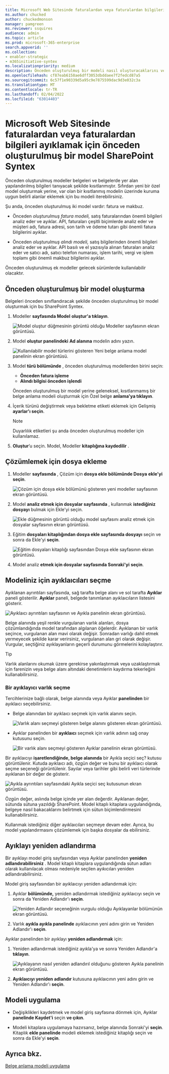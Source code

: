 ```yaml
---
title: Microsoft Web Sitesinde faturalardan veya faturalardan bilgileri ayıklamak için önceden oluşturulmuş bir model SharePoint Syntex
ms.author: chucked
author: chuckedmonson
manager: pamgreen
ms.reviewer: ssquires
audience: admin
ms.topic: article
ms.prod: microsoft-365-enterprise
search.appverid: ''
ms.collection:
- enabler-strategic
- m365initiative-syntex
ms.localizationpriority: medium
description: Önceden oluşturulmuş bir modeli nasıl oluşturacaklarını ve yapılandıracaklarını öğrenmek için SharePoint Syntex.
ms.openlocfilehash: cf87eab6158ae6dff3053dbddaee7f2fedcd87a5
ms.sourcegitcommit: 6c57f1e90339d5a95c9e7875599dac9d3e032c3a
ms.translationtype: MT
ms.contentlocale: tr-TR
ms.lasthandoff: 02/04/2022
ms.locfileid: "63014403"
---
```

# <a name="use-a-prebuilt-model-to-extract-info-from-invoices-or-receipts-in-microsoft-sharepoint-syntex"></a>Microsoft Web Sitesinde faturalardan veya faturalardan bilgileri ayıklamak için önceden oluşturulmuş bir model SharePoint Syntex

Önceden oluşturulmuş modeller belgeleri ve belgelerde yer alan yapılandırılmış bilgileri tanıyacak şekilde kısıtlanmıştır. Sıfırdan yeni bir özel model oluşturmak yerine, var olan bir kısıtlanmış modelin üzerinde kuruma uygun belirli alanlar eklemek için bu modeli iterebilirsiniz. 

Şu anda, önceden oluşturulmuş iki model vardır: fatura ve makbuz.

- Önceden *oluşturulmuş fatura modeli,* satış faturalarından önemli bilgileri analiz eder ve ayıklar. API, faturaları çeşitli biçimlerde analiz eder ve müşteri [](/azure/applied-ai-services/form-recognizer/concept-invoice#field-extraction) adı, fatura adresi, son tarih ve ödeme tutarı gibi önemli fatura bilgilerini ayıklar.

- Önceden *oluşturulmuş alındı modeli,* satış bilgilerinden önemli bilgileri analiz eder ve ayıklar. API basılı ve el yazısıyla alınan faturaları analiz eder ve satıcı [](/azure/applied-ai-services/form-recognizer/concept-receipt#field-extraction) adı, satıcı telefon numarası, işlem tarihi, vergi ve işlem toplamı gibi önemli makbuz bilgilerini ayıklar.

Önceden oluşturulmuş ek modeller gelecek sürümlerde kullanılabilir olacaktır.

## <a name="create-a-prebuilt-model"></a>Önceden oluşturulmuş bir model oluşturma

Belgeleri önceden sınıflandıracak şekilde önceden oluşturulmuş bir model oluşturmak için bu SharePoint Syntex.

1. Modeller **sayfasında Model** **oluştur'a tıklayın**.

    ![Model oluştur düğmesinin görüntü olduğu Modeller sayfasının ekran görüntüsü.](../media/content-understanding/prebuilt-create-model-button.png) 

2. Model **oluştur panelindeki** **Ad alanına** modelin adını yazın.

    ![Kullanılabilir model türlerini gösteren Yeni belge anlama model panelinin ekran görüntüsü.](../media/content-understanding/prebuilt-create-panel.png) 

3. Model **türü bölümünde** , önceden oluşturulmuş modellerden birini seçin:
   - **Önceden fatura işleme**
   - **Alındı bilgisi önceden işlendi**

   Önceden oluşturulmuş bir model yerine geleneksel, kısıtlanmamış bir belge anlama modeli oluşturmak için Özel belge **anlama'ya tıklayın**.

4. İçerik türünü değiştirmek veya bekletme etiketi eklemek için Gelişmiş **ayarlar'ı seçin**.

    > [!NOTE]
    > Duyarlılık etiketleri şu anda önceden oluşturulmuş modeller için kullanılamaz.

5. **Oluştur**’u seçin. Model, Modeller **kitaplığına kaydedilir** .

## <a name="add-a-file-to-analyze"></a>Çözümlemek için dosya ekleme

1. Modeller **sayfasında** , Çözüm için **dosya ekle bölümünde Dosya** **ekle'yi seçin**.

    ![Çözüm için dosya ekle bölümünü gösteren yeni modeller sayfasının ekran görüntüsü.](../media/content-understanding/prebuilt-add-file-to-analyze.png) 

2. Model **analiz etmek için dosyalar sayfasında** , kullanmak **istediğiniz dosyayı** bulmak için Ekle'yi seçin.

    ![Ekle düğmesinin görüntü olduğu model sayfasını analiz etmek için dosyalar sayfasının ekran görüntüsü.](../media/content-understanding/prebuilt-add-file-button.png) 

3. Eğitim **dosyaları kitaplığından dosya ekle sayfasında dosyayı** seçin ve sonra da Ekle'yi **seçin**.

    ![Eğitim dosyaları kitaplığı sayfasından Dosya ekle sayfasının ekran görüntüsü.](../media/content-understanding/prebuilt-add-file-from-training-library.png) 

6. Model analiz **etmek için dosyalar sayfasında Sonraki'yi** **seçin**.

## <a name="select-extractors-for-your-model"></a>Modeliniz için ayıklaıcıları seçme

Ayıklanan ayrıntıları sayfasında, sağ tarafta belge alanı ve sol tarafta **Ayıklar** paneli gösterilir. **Ayıklar** paneli, belgede tanımlanan ayıklaıcıların listesini gösterir.

   ![Ayıklaıcı ayrıntıları sayfasının ve Ayıkla panelinin ekran görüntüsü.](../media/content-understanding/prebuilt-extractor-details-page.png) 

Belge alanında yeşil renkle vurgulanan varlık alanları, dosya çözümlandığında model tarafından algılanan öğelerdir. Ayıklanan bir varlık seçince, vurgulanan alan mavi olarak değişir. Sonradan varlığı dahil etmek yermeyecek şekilde karar verirsiniz, vurgulanan alan gri olarak değişir. Vurgular, seçtiğiniz ayıklayanların geçerli durumunu görmelerini kolaylaştırır.

> [!TIP]
> Varlık alanlarını okumak üzere gerekirse yakınlaştırmak veya uzaklaştırmak için farenizin veya belge alanı altındaki denetimlerin kaydırma tekerleğini kullanabilirsiniz.

### <a name="select-an-extractor-entity"></a>Bir ayıklayıcı varlık seçme

Tercihlerinize bağlı olarak, belge alanında veya Ayıklar **panelinden** bir ayıklaıcı seçebilirsiniz.
 
- Belge alanından bir ayıklaıcı seçmek için varlık alanını seçin.

    ![Varlık alanı seçmeyi gösteren belge alanını gösteren ekran görüntüsü.](../media/content-understanding/prebuilt-document-area-select-field.png) 

- Ayıklar panelinden bir **ayıklaıcı** seçmek için varlık adının sağ onay kutusunu seçin.

    ![Bir varlık alanı seçmeyi gösteren Ayıklar panelinin ekran görüntüsü.](../media/content-understanding/prebuilt-extractors-panel-select-field.png) 

Bir ayıklaıcıyı **işaretlendiğinde, belge alanında** bir Ayıkla seçici seç? kutusu görüntülenir. Kutuda ayıklaıcı adı, özgün değer ve bunu bir ayıklaıcı olarak seçme seçeneği görüntülenir. Sayılar veya tarihler gibi belirli veri türlerinde ayıklanan bir değer de gösterir.

   ![Ayıkla ayrıntıları sayfasındaki Ayıkla seçici seç kutusunun ekran görüntüsü.](../media/content-understanding/prebuilt-select-distractor-box.png) 

Özgün değer, aslında belge içinde yer alan değerdir. Ayıklanan değer, sütunda sütuna yazıldığı SharePoint. Model kitaplı kitaplara uygulandığında, belgeye nasıl bakacaklarını belirtmek için sütun biçimlendirmesini kullanabilirsiniz.

Kullanmak istediğiniz diğer ayıklaıcıları seçmeye devam eder. Ayrıca, bu model yapılandırmasını çözümlemek için başka dosyalar da ebilirsiniz.

## <a name="rename-an-extractor"></a>Ayıklayı yeniden adlandırma

Bir ayıklayı model giriş sayfasından veya Ayıklar panelinden **yeniden adlandırabilirsiniz** . Model kitaplı kitaplara uygulandığında sütun adları olarak kullanılacak olması nedeniyle seçilen ayıkıcıları yeniden adlandırabilirsiniz.

Model giriş sayfasından bir ayıklaıcıyı yeniden adlandırmak için:

1. Ayıklar **bölümünde,** yeniden adlandırmak istediğiniz ayıklaıcıyı seçin ve sonra da Yeniden Adlandır'ı **seçin**.

    ![Yeniden Adlandır seçeneğinin vurgulu olduğu Ayıklayanlar bölümünün ekran görüntüsü.](../media/content-understanding/prebuilt-model-page-rename-extractor.png) 

2. Varlık **ayıkla ayıkla panelinde** ayıklaıcının yeni adını girin ve Yeniden Adlandır'ı **seçin**.

Ayıklar panelinden bir ayıklayı **yeniden adlandırmak** için:

1. Yeniden adlandırmak istediğiniz ayıkla'ya ve sonra Yeniden Adlandır'a **tıklayın**.

    ![Ayıklayanın nasıl yeniden adlandırıl olduğunu gösteren Ayıkla panelinin ekran görüntüsü.](../media/content-understanding/prebuilt-extractors-panel-rename-field.png) 

2. **Ayıklaıcıyı yeniden adlandır** kutusuna ayıklaıcının yeni adını girin ve Yeniden Adlandır'ı **seçin**.

## <a name="apply-the-model"></a>Modeli uygulama

- Değişiklikleri kaydetmek ve model giriş sayfasına dönmek için, Ayıklar **panelinde Kaydet'i** seçin **ve çıkın**.

- Modeli kitaplara uygulamaya hazırsanız, belge alanında Sonraki'yi **seçin**. Kitaplık **ekle panelinde** modeli eklemek istediğiniz kitaplığı seçin ve sonra da Ekle'yi **seçin**.

## <a name="see-also"></a>Ayrıca bkz.

[Belge anlama modeli uygulama](apply-a-model.md)